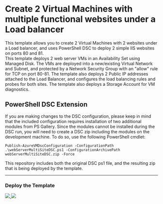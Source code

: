 # Create 2 Virtual Machines with multiple functional websites under a Load balancer

This template allows you to create 2 Virtual Machines with 2 websites under a Load balancer, and uses PowerShell DSC to deploy 2 simple IIS  websites on ports 80 and 81.
<br />
This template deploys 2 web server VMs in an Availability Set using Managed Disk. The VMs are deployed into a new/existing Virtual Network and Subnet, and protected by a Network Security Group with an "allow" rule for TCP on port 80-81. The template also deploys 2 Public IP addresses attached to the Load Balancer, and configures the load balancing rules and probes for both sites. The template also deploys a Storage Account for VM diagnostics.
<br />

## PowerShell DSC Extension
If you are making changes to the DSC configuration, please keep in mind that the included configuration requires installation of two additional modules from PS Gallery. Since the modules cannot be installed during the DSC run, you will need to create a DSC zip including the modules on the development machine. To do so, use the following PowerShell cmdlet:
```
Publish-AzureVMDscConfiguration -ConfigurationPath .\webServerMultiSiteDSC.ps1 -ConfigurationArchivePath webServerMultiSiteDSC.zip -Force
```
This repository includes both the original DSC ps1 file, and the resulting zip that is being deployed by the template. 
<hr />

### Deploy the Template

<a href="https://portal.azure.com/#create/Microsoft.Template/uri/https%3A%2F%2Fraw.githubusercontent.com%2FDivineOps%2Filb-multi-site%2Fmaster%2Fazuredeploy.json" target="_blank">
    <img src="http://azuredeploy.net/deploybutton.png"/>
</a>
<a href="http://armviz.io/#/?load=https%3A%2F%2Fraw.githubusercontent.com%2FDivineOps%2Filb-multi-site%2Fmaster%2Fazuredeploy.json" target="_blank">
    <img src="http://armviz.io/visualizebutton.png"/>
</a>
